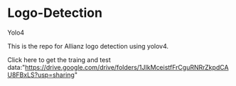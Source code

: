 # Logo-Detection
Yolo4


This is the repo for Allianz logo detection using yolov4. 

Click here to get the traing and test data:"https://drive.google.com/drive/folders/1JIkMceistfFrCguRNRrZkpdCAU8FBxLS?usp=sharing"

